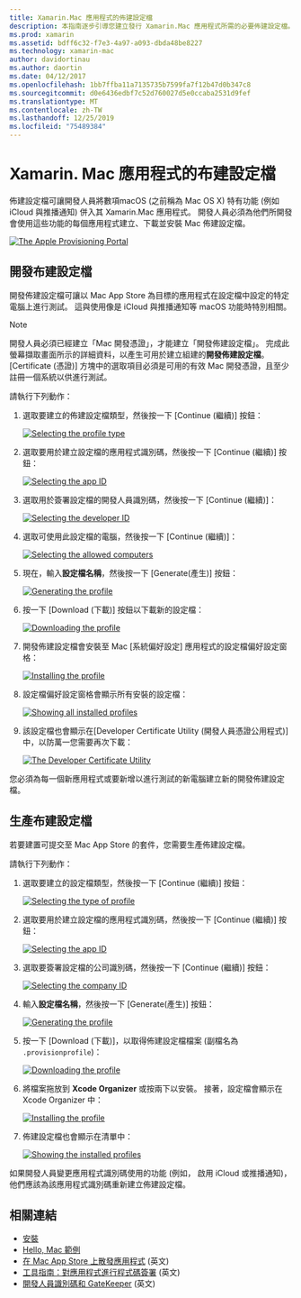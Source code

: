 ```yaml
---
title: Xamarin.Mac 應用程式的佈建設定檔
description: 本指南逐步引導您建立發行 Xamarin.Mac 應用程式所需的必要佈建設定檔。
ms.prod: xamarin
ms.assetid: bdff6c32-f7e3-4a97-a093-dbda48be8227
ms.technology: xamarin-mac
author: davidortinau
ms.author: daortin
ms.date: 04/12/2017
ms.openlocfilehash: 1bb7ffba11a7135735b7599fa7f12b47d0b347c8
ms.sourcegitcommit: d0e6436edbf7c52d760027d5e0ccaba2531d9fef
ms.translationtype: MT
ms.contentlocale: zh-TW
ms.lasthandoff: 12/25/2019
ms.locfileid: "75489384"
---
```

# <a name="provisioning-profiles-for-xamarinmac-apps"></a>Xamarin. Mac 應用程式的布建設定檔

佈建設定檔可讓開發人員將數項macOS (之前稱為 Mac OS X) 特有功能 (例如 iCloud 與推播通知) 併入其 Xamarin.Mac 應用程式。 開發人員必須為他們所開發會使用這些功能的每個應用程式建立、下載並安裝 Mac 佈建設定檔。

[![](profiles-images/certif13.png "The Apple Provisioning Portal")](profiles-images/certif13.png#lightbox)

## <a name="development-provisioning-profile"></a>開發布建設定檔

開發佈建設定檔可讓以 Mac App Store 為目標的應用程式在設定檔中設定的特定電腦上進行測試。 這與使用像是 iCloud 與推播通知等 macOS 功能時特別相關。

> [!NOTE]
> 開發人員必須已經建立「Mac 開發憑證」，才能建立「開發佈建設定檔」。 完成此螢幕擷取畫面所示的詳細資料，以產生可用於建立組建的**開發佈建設定檔**。 [Certificate (憑證)] 方塊中的選取項目必須是可用的有效 Mac 開發憑證，且至少註冊一個系統以供進行測試。

請執行下列動作：

1. 選取要建立的佈建設定檔類型，然後按一下 [Continue (繼續)] 按鈕： 

    [![](profiles-images/certif14.png "Selecting the profile type")](profiles-images/certif14.png#lightbox)
2. 選取要用於建立設定檔的應用程式識別碼，然後按一下 [Continue (繼續)] 按鈕： 

    [![](profiles-images/certif15.png "Selecting the app ID")](profiles-images/certif15.png#lightbox)
3. 選取用於簽署設定檔的開發人員識別碼，然後按一下 [Continue (繼續)]： 

    [![](profiles-images/certif16.png "Selecting the developer ID")](profiles-images/certif16.png#lightbox)
4. 選取可使用此設定檔的電腦，然後按一下 [Continue (繼續)]： 

    [![](profiles-images/certif17.png "Selecting the allowed computers")](profiles-images/certif17.png#lightbox)
5. 現在，輸入**設定檔名稱**，然後按一下 [Generate(產生)] 按鈕： 

    [![](profiles-images/certif18.png "Generating the profile")](profiles-images/certif18.png#lightbox)
6. 按一下 [Download (下載)] 按鈕以下載新的設定檔： 

    [![](profiles-images/certif19.png "Downloading the profile")](profiles-images/certif19.png#lightbox)
7. 開發佈建設定檔會安裝至 Mac [系統偏好設定] 應用程式的設定檔偏好設定窗格： 

    [![](profiles-images/certif20.png "Installing the profile")](profiles-images/certif20.png#lightbox)
8. 設定檔偏好設定窗格會顯示所有安裝的設定檔： 

    [![](profiles-images/image47.png "Showing all installed profiles")](profiles-images/image47.png#lightbox)
9. 該設定檔也會顯示在[Developer Certificate Utility (開發人員憑證公用程式)] 中，以防萬一您需要再次下載： 

    [![](profiles-images/image48.png "The Developer Certificate Utility")](profiles-images/image48.png#lightbox)

您必須為每一個新應用程式或要新增以進行測試的新電腦建立新的開發佈建設定檔。

## <a name="production-provisioning-profile"></a>生產布建設定檔

若要建置可提交至 Mac App Store 的套件，您需要生產佈建設定檔。

請執行下列動作：

1. 選取要建立的設定檔類型，然後按一下 [Continue (繼續)] 按鈕： 

    [![](profiles-images/certif21.png "Selecting the type of profile")](profiles-images/certif21.png#lightbox)
2. 選取要用於建立設定檔的應用程式識別碼，然後按一下 [Continue (繼續)] 按鈕： 

    [![](profiles-images/certif15.png "Selecting the app ID")](profiles-images/certif15.png#lightbox)
3. 選取要簽署設定檔的公司識別碼，然後按一下 [Continue (繼續)] 按鈕： 

    [![](profiles-images/certif23.png "Selecting the company ID")](profiles-images/certif23.png#lightbox)
4. 輸入**設定檔名稱**，然後按一下 [Generate(產生)] 按鈕： 

    [![](profiles-images/certif24.png "Generating the profile")](profiles-images/certif24.png#lightbox)
5. 按一下 [Download (下載)]，以取得佈建設定檔檔案 (副檔名為 `.provisionprofile`)： 

    [![](profiles-images/certif25.png "Downloading the profile")](profiles-images/certif25.png#lightbox)
6. 將檔案拖放到 **Xcode Organizer** 或按兩下以安裝。 接著，設定檔會顯示在 Xcode Organizer 中： 

    [![](profiles-images/image51.png "Installing the profile")](profiles-images/image51.png#lightbox)
7. 佈建設定檔也會顯示在清單中： 

    [![](profiles-images/certif26.png "Showing the installed profiles")](profiles-images/certif26.png#lightbox)

如果開發人員變更應用程式識別碼使用的功能 (例如， 啟用 iCloud 或推播通知)，他們應該為該應用程式識別碼重新建立佈建設定檔。

## <a name="related-links"></a>相關連結

- [安裝](~//mac/get-started/installation.md)
- [Hello, Mac 範例](~//mac/get-started/hello-mac.md)
- [在 Mac App Store 上散發應用程式](https://developer.apple.com/devcenter/mac/checklist/) \(英文\)
- [工具指南：對應用程式進行程式碼簽署](https://developer.apple.com/library/mac/#documentation/ToolsLanguages/Conceptual/OSXWorkflowGuide/CodeSigning/CodeSigning.html) \(英文\)
- [開發人員識別碼和 GateKeeper](https://developer.apple.com/resources/developer-id/) \(英文\)
